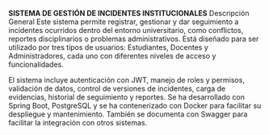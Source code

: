 **SISTEMA DE GESTIÓN DE INCIDENTES INSTITUCIONALES**
Descripción General
Este sistema permite registrar, gestionar y dar seguimiento a incidentes ocurridos dentro del entorno universitario, como conflictos, reportes disciplinarios o problemas administrativos. Está diseñado para ser utilizado por tres tipos de usuarios: Estudiantes, Docentes y Administradores, cada uno con diferentes niveles de acceso y funcionalidades.

El sistema incluye autenticación con JWT, manejo de roles y permisos, validación de datos, control de versiones de incidentes, carga de evidencias, historial de seguimiento y reportes. Se ha desarrollado con Spring Boot, PostgreSQL y se ha contenerizado con Docker para facilitar su despliegue y mantenimiento. También se documenta con Swagger para facilitar la integración con otros sistemas.
